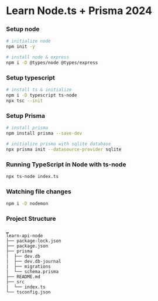 # Learn Node.ts + Prisma 2024

### Setup node

```bash
# initialize node
npm init -y

# install node & express
npm i -D @types/node @types/express
```

### Setup typescript

```bash
# install ts & initialize
npm i -D typescript ts-node
npx tsc --init
```

### Setup Prisma
```bash
# install prisma
npm install prisma --save-dev

# initialize prisma with sqlite database
npx prisma init --datasource-provider sqlite
```

### Running TypeScript in Node with ts-node

```bash
npx ts-node index.ts
```

### Watching file changes

```bash
npm i -D nodemon
```

### Project Structure
```
▁
learn-api-node
├── package-lock.json
├── package.json
├── prisma
|  ├── dev.db
|  ├── dev.db-journal
|  ├── migrations
|  └── schema.prisma
├── README.md
├── src
|  └── index.ts
└── tsconfig.json
```

